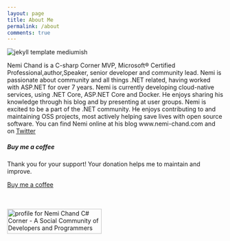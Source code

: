 ```yaml
---
layout: page
title: About Me
permalink: /about
comments: true
---
```


<div class="row justify-content-between">
<div class="col-md-8 pr-5">

<p class="mb-5">
    <img class="shadow-lg" src="{{site.baseurl}}/assets/images/nemi-chand.jpg" alt="jekyll template mediumish" />
</p>

<p>Nemi Chand is a C-sharp Corner MVP, Microsoft® Certified Professional,author,Speaker, senior developer and community lead. Nemi is passionate about community and all things .NET related, having worked with ASP.NET for over 7 years. Nemi is currently developing cloud-native services, using .NET Core, ASP.NET Core and Docker. He enjoys sharing his knowledge through his blog and by presenting at user groups. Nemi is excited to be a part of the .NET community. He enjoys contributing to and maintaining OSS projects, most actively helping save lives with open source software. You can find Nemi online at his blog www.nemi-chand.com and on <a target="_blank" href="https://twitter.com/nemidotnet" >Twitter</a></p>



</div>

<div class="col-md-4">

<div class="sticky-top sticky-top-80">
<h5>Buy me a coffee</h5>

<p>Thank you for your support! Your donation helps me to maintain and improve.</p>

<a target="_blank" href="" class="btn btn-danger">Buy me a coffee</a>

<br/>
<br/>
<img src="https://www.c-sharpcorner.com/members/nemi-chand-jat/flair.png" width="220" height="58" alt="profile for Nemi Chand C# Corner - A Social Community of Developers and Programmers" title="profile for Nemi Chand at C# Corner - A Social Community of Developers and Programmers">

</div>
</div>
</div>
